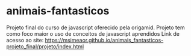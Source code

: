 # animais-fantasticos
 Projeto final do curso de javascript oferecido pela origamid. Projeto tem como foco maior o uso de conceitos de javascript aprendidos
Link de acesso ao site: https://msimeaor.github.io/animais_fantasticos-projeto_final/projeto/index.html
